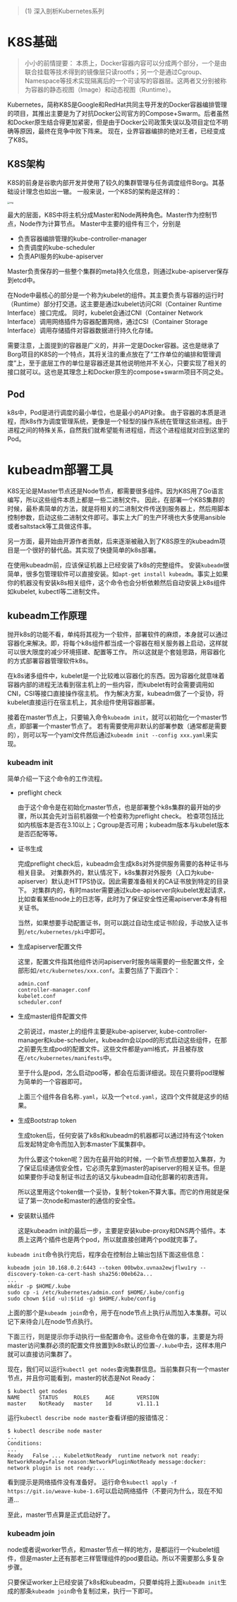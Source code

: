 > (1) 深入剖析Kubernetes系列

# K8S基础

> 小小的前情提要：
> 本质上，Docker容器内容可以分成两个部分，一个是由联合挂载等技术得到的镜像层只读rootfs；另一个是通过Cgroup、Namespace等技术实现隔离后的一个可读写的容器层。这两者又分别被称为容器的静态视图（Image）和动态视图（Runtime）。

Kubernetes，简称K8S是Google和RedHat共同主导开发的Docker容器编排管理的项目，其推出主要是为了对抗Docker公司官方的Compose+Swarm。后者虽然和Docker原生结合得更加紧密，但是由于Docker公司政策失误以及项目定位不明确等原因，最终在竞争中败下阵来。
现在，业界容器编排的绝对王者，已经变成了K8S。

## K8S架构

K8S的前身是谷歌内部开发并使用了较久的集群管理与任务调度组件Borg。其基础设计理念也如出一辙。
一般来说，一个K8S的架构是这样的：

<img src="/Users/wyzypa/Pictures/TyporaImages/K8S相关笔记.asset/8ee9f2fa987eccb490cfaa91c6484f67.png" alt="img" style="zoom: 33%;" />

最大的层面，K8S中将主机分成Master和Node两种角色。Master作为控制节点，Node作为计算节点。
Master中主要的组件有三个，分别是

- 负责容器编排管理的kube-controller-manager
- 负责调度的kube-scheduler
- 负责API服务的kube-apiserver

Master负责保存的一些整个集群的meta持久化信息，则通过kube-apiserver保存到etcd中。

在Node中最核心的部分是一个称为kubelet的组件。其主要负责与容器的运行时（Runtime）部分打交道。这主要是通过kubelet访问CRI（Container Runtime Interface）接口完成。
同时，kubelet会通过CNI（Container Network Interface）调用网络插件为容器配置网络，通过CSI（Container Storage Interface）调用存储插件对容器数据进行持久化存储。

需要注意，上面提到的容器是广义的，并非一定是Docker容器。这也是继承了Borg项目的K8S的一个特点，其将关注的重点放在了“工作单位的编排和管理调度”上，至于底层工作的单位是容器还是其他说明他并不关心，只要实现了相关的接口就可以。这也是其理念上和Docker原生的compose+swarm项目不同之处。

## Pod

k8s中，Pod是进行调度的最小单位，也是最小的API对象。
由于容器的本质是进程，而k8s作为调度管理系统，更像是一个轻型的操作系统在管理这些进程。由于进程之间的特殊关系，自然我们就希望能有进程组，而这个进程组就对应到这里的Pod。



# kubeadm部署工具

K8S无论是Master节点还是Node节点，都需要很多组件。因为K8S用了Go语言编写，所以这些组件本质上都是一些二进制文件。
因此，在部署一个K8S集群的时候，最朴素简单的方法，就是将相关的二进制文件传送到服务器上，然后用脚本控制参数，启动这些二进制文件即可。事实上大厂的生产环境也大多使用ansible或者saltstack等工具做这件事。

另一方面，最开始由开源作者贡献，后来逐渐被融入到了K8S原生的kubeadm项目是一个很好的替代品。其实现了快捷简单的k8s部署。

在使用kubeadm前，应该保证机器上已经安装了k8s的完整组件。
安装`kubeadm`很简单，很多包管理软件可以直接安装。如`apt-get install kubeadm`。事实上如果你的机器没有安装k8s相关组件，这个命令也会分析依赖然后自动安装上k8s组件如kubelet, kubectl等二进制文件。

## kubeadm工作原理

抛开k8s的功能不看，单纯将其视为一个软件，部署软件的麻烦，本身就可以通过容器化来解决。即，将每个k8s组件都当成一个容器在相关服务器上启动，这样就可以很大限度的减少环境搭建、配置等工作。
所以这就是个套娃思路，用容器化的方式部署容器管理软件k8s。

在k8s诸多组件中，kubelet是一个比较难以容器化的东西。因为容器化就意味着容器内部的进程无法看到宿主机上的一些内容，而kubelet有时会需要调用如CNI，CSI等接口直接操作宿主机。
作为解决方案，kubeadm做了一个妥协，将kubelet直接运行在宿主机上，其余组件使用容器部署。

接着在master节点上，只要输入命令`kubeadm init`，就可以初始化一个master节点，即部署一个master节点了。
若有需要使用非默认的部署参数（通常都是需要的），则可以写一个yaml文件然后通过`kubeadm init --config xxx.yaml`来实现。

### kubeadm init

简单介绍一下这个命令的工作流程。

- preflight check

  由于这个命令是在初始化master节点，也是部署整个k8s集群的最开始的步骤，所以其会先对当前机器做一个检查称为preflight check。
  检查项包括比如内核版本是否在3.10以上；Cgroup是否可用；kubeadm版本与kubelet版本是否匹配等等。

- 证书生成

  完成preflight check后，kubeadm会生成k8s对外提供服务需要的各种证书与相关目录。
  对集群外的，默认情况下，k8s集群对外服务（入口为kube-apiserver）默认走HTTPS协议。因此需要准备相关的CA证书放到特定的目录下。
  对集群内的，有时master需要通过kube-apiserver向kubelet发起请求，比如查看某些node上的日志等，此时为了保证安全性还需apiserver本身有相关证书。

  当然，如果想要手动配置证书，则可以跳过自动生成证书阶段，手动放入证书到`/etc/kubernetes/pki`中即可。

- 生成apiserver配置文件

  这里，配置文件指其他组件访问apiserver时服务端需要的一些配置文件，全部形如`/etc/kubernetes/xxx.conf`。主要包括了下面四个：

  ```
  admin.conf
  controller-manager.conf
  kubelet.conf
  scheduler.conf
  ```

- 生成master组件配置文件

  之前说过，master上的组件主要是kube-apiserver, kube-controller-manager和kube-scheduler。kubeadm会以pod的形式启动这些组件，在那之前要先生成pod的配置文件。这些文件都是yaml格式，并且被存放在`/etc/kubernetes/manifests`中。

  至于什么是pod，怎么启动pod等，都会在后面详细说。现在只要将pod理解为简单的一个容器即可。

  上面三个组件各自名称`.yaml`，以及一个`etcd.yaml`，这四个文件就是这步的结果。

- 生成Bootstrap token

  生成token后，任何安装了k8s和kubeadm的机器都可以通过持有这个token后发起特定命令而加入到本master下属集群中。

  为什么要这个token呢？因为在最开始的时候，一个新节点想要加入集群，为了保证后续通信安全性，它必须先拿到master的apiserver的相关证书。但是如果要你手动复制证书过去的话又与kubeadm自动化部署的初衷违背。

  所以这里用这个token做一个妥协，复制个token不算大事。而它的作用就是保证了第一次node和master的通信的安全性。

- 安装默认插件

  这是kubeadm init的最后一步，主要是安装kube-proxy和DNS两个插件。本质上这两个插件也是两个pod，所以就直接创建两个pod就完事了。

`kubeadm init`命令执行完后，程序会在控制台上输出包括下面这些信息：

```
kubeadm join 10.168.0.2:6443 --token 00bwbx.uvnaa2ewjflwu1ry --discovery-token-ca-cert-hash sha256:00eb62a...
...
mkdir -p $HOME/.kube
sudo cp -i /etc/kubernetes/admin.conf $HOME/.kube/config
sudo chown $(id -u):$(id -g) $HOME/.kube/config
```

上面的那个是`kubeadm join`命令，用于在node节点上执行从而加入本集群。可以记下来待会儿在node节点执行。

下面三行，则是提示你手动执行一些配置命令。这些命令在做的事，主要是为将master访问集群必须的配置文件放置到k8s默认的位置`~/.kube`中去，这样本用户就可以直接访问集群了。

现在，我们可以运行`kubectl get nodes`查询集群信息。当前集群只有一个master节点，并且你可能看到，master的状态是Not Ready：

```shell
$ kubectl get nodes
NAME      STATUS     ROLES     AGE       VERSION
master    NotReady   master    1d        v1.11.1
```

运行`kubectl describe node master`查看详细的报错情况：

```shell
$ kubectl describe node master
...
Conditions:
...
Ready   False ... KubeletNotReady  runtime network not ready: NetworkReady=false reason:NetworkPluginNotReady message:docker: network plugin is not ready:...
```

看到提示是网络插件没有准备好。
运行命令`kubectl apply -f https://git.io/weave-kube-1.6`可以启动网络插件（不要问为什么，现在不知道…

至此，master节点算是正式启动好了。

### kubeadm join

node或者说worker节点，和master节点一样的地方，是都运行一个kubelet组件，但是master上还有那老三样管理组件的pod要启动。所以不需要那么多复杂步骤。

只要保证worker上已经安装了k8s和kubeadm，只要单纯将上面`kubeadm init`生成的那条`kubeadm join`命令复制过来，执行一下即可。